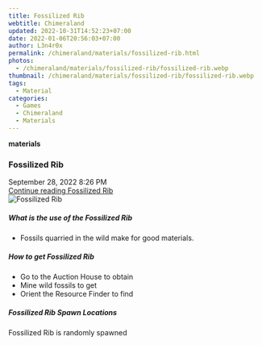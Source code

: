 ```yaml
---
title: Fossilized Rib
webtitle: Chimeraland
updated: 2022-10-31T14:52:23+07:00
date: 2022-01-06T20:56:03+07:00
author: L3n4r0x
permalink: /chimeraland/materials/fossilized-rib.html
photos:
  - /chimeraland/materials/fossilized-rib/fossilized-rib.webp
thumbnail: /chimeraland/materials/fossilized-rib/fossilized-rib.webp
tags:
  - Material
categories:
  - Games
  - Chimeraland
  - Materials
---
```


<section id="bootstrap-wrapper"><link rel="stylesheet" href="https://cdn.statically.io/gh/dimaslanjaka/Web-Manajemen/40ac3225/css/bootstrap-4.5-wrapper.css"/><div class="row g-0 border rounded overflow-hidden flex-md-row mb-4 shadow-sm position-relative"><div class="col p-4 d-flex flex-column position-static"><strong class="d-inline-block mb-2 text-success">materials</strong><h3 class="mb-0">Fossilized Rib</h3><div class="mb-1 text-muted">September 28, 2022 8:26 PM</div><a href="#" class="stretched-link d-none">Continue reading Fossilized Rib</a></div><div class="col-auto d-none d-lg-block"><img src="/chimeraland/materials/fossilized-rib/fossilized-rib.webp" alt="Fossilized Rib"/></div></div><div class="row"><div class="col-lg-6 col-12 mb-2"><div class="card"><div class="card-body"><h5 class="card-title">What is the use of the Fossilized Rib</h5><div class="card-text"><ul><li>Fossils quarried in the wild make for good materials.</li></ul></div></div></div></div><div class="col-lg-6 col-12 mb-2"><div class="card"><div class="card-body"><h5 class="card-title">How to get Fossilized Rib</h5><div class="card-text"><ul><li>Go to the Auction House to obtain</li><li>Mine wild fossils to get</li><li>Orient the Resource Finder to find</li></ul></div></div></div></div><div class="col-12 mb-2"><h5>Fossilized Rib Spawn Locations</h5><p>Fossilized Rib is randomly spawned</p></div></div></section>